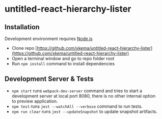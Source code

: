 # untitled-react-hierarchy-lister

## Installation

Development environment requires [Node.js](https://nodejs.org)

- Clone repo [https://github.com/xkema/untitled-react-hierarchy-lister](https://github.com/xkema/untitled-react-hierarchy-lister)
- Open a terminal window and go to repo folder root
- Run `npm install` command to install dependencies

## Development Server & Tests

- `npm start` runs `webpack-dev-server` command and tries to start a development server at local port 8080, there is no other internal option to preview application.
- `npm test` runs `jest --watchAll --verbose` command to run tests.
- `npm run clear` runs `jest --updateSnapshot` to update snapshot artifacts.